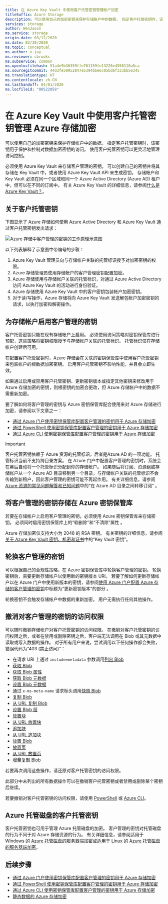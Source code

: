 ```yaml
---
title: 在 Azure Key Vault 中使用客户托管密钥管理帐户加密
titleSuffix: Azure Storage
description: 可以使用自己的加密密钥来保护存储帐户中的数据。 指定客户托管密钥时，该密钥用于保护和控制对数据加密密钥的访问。 使用客户托管密钥可以更灵活地管理访问控制。
services: storage
author: WenJason
ms.service: storage
origin.date: 03/12/2020
ms.date: 03/30/2020
ms.topic: conceptual
ms.author: v-jay
ms.reviewer: cbrooks
ms.subservice: common
ms.openlocfilehash: 51a4e9b36359ffe761159fe13226e4558110a5ca
ms.sourcegitcommit: 44d3fe59952847e5394bbe6c05bd6f333bb56345
ms.translationtype: HT
ms.contentlocale: zh-CN
ms.lasthandoff: 04/01/2020
ms.locfileid: "80522058"
---
```

# <a name="use-customer-managed-keys-with-azure-key-vault-to-manage-azure-storage-encryption"></a>在 Azure Key Vault 中使用客户托管密钥管理 Azure 存储加密

可以使用自己的加密密钥来保护存储帐户中的数据。 指定客户托管密钥时，该密钥用于保护和控制对数据加密密钥的访问。 使用客户托管密钥可以更灵活地管理访问控制。

必须使用 Azure Key Vault 来存储客户管理的密钥。 可以创建自己的密钥并将其存储在 Key Vault 中，或者使用 Azure Key Vault API 来生成密钥。 存储帐户和 Key Vault 必须在同一个区域和同一个 Azure Active Directory (Azure AD) 租户中，但可以在不同的订阅中。 有关 Azure Key Vault 的详细信息，请参阅[什么是 Azure Key Vault？](../../key-vault/key-vault-overview.md)。

## <a name="about-customer-managed-keys"></a>关于客户托管密钥

下图显示了 Azure 存储如何使用 Azure Active Directory 和 Azure Key Vault 通过客户托管密钥发出请求：

![Azure 存储中客户管理的密钥的工作原理示意图](media/encryption-customer-managed-keys/encryption-customer-managed-keys-diagram.png)

以下列表解释了示意图中带编号的步骤：

1. Azure Key Vault 管理员向与存储帐户关联的托管标识授予对加密密钥的权限。
2. Azure 存储管理员使用存储帐户的客户管理密钥配置加密。
3. Azure 存储使用与存储帐户关联的托管标识，对通过 Azure Active Directory 访问 Azure Key Vault 的活动进行身份验证。
4. Azure 存储使用 Azure Key Vault 中的客户密钥包装帐户加密密钥。
5. 对于读/写操作，Azure 存储将向 Azure Key Vault 发送解包帐户加密密钥的请求，以执行加密和解密操作。

## <a name="enable-customer-managed-keys-for-a-storage-account"></a>为存储帐户启用客户管理的密钥

客户托管密钥只能在现有存储帐户上启用。 必须使用访问策略对密钥保管库进行预配，这些策略将密钥权限授予与存储帐户关联的托管标识。 托管标识仅在存储帐户创建后可用。

在配置客户托管密钥时，Azure 存储会在关联的密钥保管库中使用客户托管密钥来包装帐户的根数据加密密钥。 启用客户托管密钥不影响性能，并且会立即生效。

如果通过启用或禁用客户托管密钥、更新密钥版本或指定其他密钥来修改用于 Azure 存储加密的密钥，则根密钥的加密会更改，但 Azure 存储帐户中的数据不需重新加密。

<!-- When you enable or disable customer managed keys, or when you modify the key or the key version, the protection of the root encryption key changes, but the data in your Azure Storage account does not need to be re-encrypted. -->

要了解如何将客户管理的密钥与 Azure 密钥保管库配合使用来对 Azure 存储进行加密，请参阅以下文章之一：

- [通过 Azure 门户使用密钥保管库配置客户管理的密钥用于 Azure 存储加密](storage-encryption-keys-portal.md)
- [通过 PowerShell 使用密钥保管库配置客户管理的密钥用于 Azure 存储加密](storage-encryption-keys-powershell.md)
- [通过 Azure CLI 使用密钥保管库配置客户管理的密钥用于 Azure 存储加密](storage-encryption-keys-cli.md)

> [!IMPORTANT]
> 客户托管密钥依赖于 Azure 资源的托管标识，后者是Azure AD 的一项功能。 托管标识当前不支持跨目录方案。 在 Azure 门户中配置客户管理的密钥时，系统会在幕后自动将一个托管标识分配到你的存储帐户。 如果随后将订阅、资源组或存储帐户从一个 Azure AD 目录移到另一个目录，与存储帐户关联的托管标识不会传输到新租户，因此客户管理的密钥可能不再起作用。 有关详细信息，请参阅 [Azure 资源的常见问题解答和已知问题](../../active-directory/managed-identities-azure-resources/known-issues.md#transferring-a-subscription-between-azure-ad-directories)中的“在 Azure AD 目录之间转移订阅”  。  

## <a name="store-customer-managed-keys-in-azure-key-vault"></a>将客户管理的密钥存储在 Azure 密钥保管库

若要在存储帐户上启用客户管理的密钥，必须使用 Azure 密钥保管库来存储密钥。 必须同时启用密钥保管库上的“软删除”和“不清除”属性   。

Azure 存储加密仅支持大小为 2048 的 RSA 密钥。 有关密钥的详细信息，请参阅[关于 Azure Key Vault 密钥、机密和证书](../../key-vault/about-keys-secrets-and-certificates.md#key-vault-keys)中的“Key Vault 密钥”。 

## <a name="rotate-customer-managed-keys"></a>轮换客户管理的密钥

可以根据自己的合规性策略，在 Azure 密钥保管库中轮换客户管理的密钥。 轮换密钥后，需要更新存储帐户以使用新的密钥版本 URI。 若要了解如何更新存储帐户以在 Azure 门户中使用新版本的密钥，请参阅[使用 Azure 门户配置 Azure 存储的客户管理的密钥](storage-encryption-keys-portal.md)中标题为“更新密钥版本”的部分  。

轮换密钥不会触发存储帐户中数据的重新加密。 用户无需执行任何其他操作。

## <a name="revoke-access-to-customer-managed-keys"></a>撤消对客户管理的密钥的访问权限

可以随时撤销存储帐户对客户托管密钥的访问权限。 在撤销对客户托管密钥的访问权限之后，或者在禁用或删除密钥之后，客户端无法调用在 Blob 或其元数据中读取或写入数据的操作。 对于所有用户来说，尝试调用以下任何操作都会失败，错误代码为“403 (禁止访问)”：

- 在请求 URI 上通过 `include=metadata` 参数调用[列出 Blob](https://docs.microsoft.com/rest/api/storageservices/list-blobs)
- [获取 Blob](https://docs.microsoft.com/rest/api/storageservices/get-blob)
- [获取 Blob 属性](https://docs.microsoft.com/rest/api/storageservices/get-blob-properties)
- [获取 Blob 元数据](https://docs.microsoft.com/rest/api/storageservices/get-blob-metadata)
- [设置 Blob 元数据](https://docs.microsoft.com/rest/api/storageservices/set-blob-metadata)
- 通过 `x-ms-meta-name` 请求标头调用[快照 Blob](https://docs.microsoft.com/rest/api/storageservices/snapshot-blob)
- [复制 Blob](https://docs.microsoft.com/rest/api/storageservices/copy-blob)
- [从 URL 复制 Blob](https://docs.microsoft.com/rest/api/storageservices/copy-blob-from-url)
- [设置 Blob 层](https://docs.microsoft.com/rest/api/storageservices/set-blob-tier)
- [放置块](https://docs.microsoft.com/rest/api/storageservices/put-block)
- [从 URL 放置块](https://docs.microsoft.com/rest/api/storageservices/put-block-from-url)
- [追加块](https://docs.microsoft.com/rest/api/storageservices/append-block)
- [从 URL 追加块](https://docs.microsoft.com/rest/api/storageservices/append-block-from-url)
- [放置 Blob](https://docs.microsoft.com/rest/api/storageservices/put-blob)
- [放置页](https://docs.microsoft.com/rest/api/storageservices/put-page)
- [从 URL 放置页](https://docs.microsoft.com/rest/api/storageservices/put-page-from-url)
- [增量复制 Blob](https://docs.microsoft.com/rest/api/storageservices/incremental-copy-blob)

若要再次调用这些操作，请还原对客户托管密钥的访问权限。

此部分中未列出的所有数据操作可以在撤销客户托管密钥或者禁用或删除某个密钥后继续。

若要撤销对客户托管密钥的访问权限，请使用 [PowerShell](storage-encryption-keys-powershell.md#revoke-customer-managed-keys) 或 [Azure CLI](storage-encryption-keys-cli.md#revoke-customer-managed-keys)。

## <a name="customer-managed-keys-for-azure-managed-disks"></a>Azure 托管磁盘的客户托管密钥

客户托管密钥也可用于管理 Azure 托管磁盘的加密。 客户管理的密钥对托管磁盘的行为不同于对 Azure 存储资源的行为。 有关详细信息，请参阅适用于 Windows 的 [Azure 托管磁盘的服务器端加密](../../virtual-machines/windows/disk-encryption.md)或适用于 Linux 的 [Azure 托管磁盘的服务器端加密](../../virtual-machines/linux/disk-encryption.md)。

## <a name="next-steps"></a>后续步骤

- [通过 Azure 门户使用密钥保管库配置客户管理的密钥用于 Azure 存储加密](storage-encryption-keys-portal.md)
- [通过 PowerShell 使用密钥保管库配置客户管理的密钥用于 Azure 存储加密](storage-encryption-keys-powershell.md)
- [通过 Azure CLI 使用密钥保管库配置客户管理的密钥用于 Azure 存储加密](storage-encryption-keys-cli.md)
- [静态数据的 Azure 存储加密](storage-service-encryption.md)
